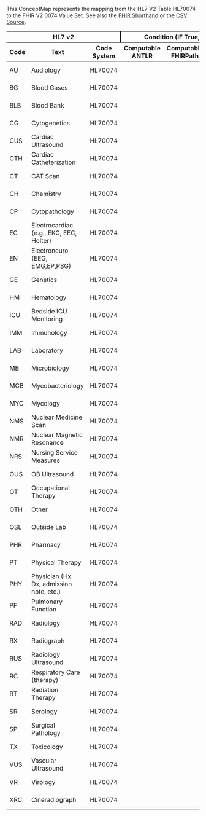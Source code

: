 
This ConceptMap represents the mapping from the HL7 V2 Table HL70074 to the FHIR V2 0074 Value Set. See also the <a href='https://github.com/HL7/v2-to-fhir/blob/master/tank/Table HL70074 to V2 0074.fsh'>FHIR Shorthand</a> or the <a href='https://github.com/HL7/v2-to-fhir/blob/master/mappings/codesystems/HL7 Concept Map_ DiagnosticServiceSection - Sheet1.csv'>CSV Source</a>.
<table class='grid'><thead>
<tr><th colspan='3' style='border-right: 2px solid black;'>HL7 v2</th><th colspan='3' style='border-right: 2px solid black;'>Condition (IF True, args)</th><th colspan='4'>HL7 FHIR</th><th rowspan='2'>Comments</th></tr>
<tr><th>Code</th><th>Text</th><th>Code System</th><th>Computable ANTLR</th><th>Computable FHIRPath</th><th>Narrative</th><th>Code</th><th>Proposed Extension</th><th>Display</th><th>Code System</th></tr></thead>
<tbody>
<tr><td>AU</td><td>Audiology</td><td style='border-right: 2px'>HL70074</td><td></td><td></td><td style='border-right: 2px'></td><td>AU</td><td></td><td>Audiology</td><td><a href='https://hl7.org/fhir/R4/v2/0074/index.html'>http://terminology.hl7.org/CodeSystem/v2-0074</a></td><td></td></tr>
<tr><td>BG</td><td>Blood Gases</td><td style='border-right: 2px'>HL70074</td><td></td><td></td><td style='border-right: 2px'></td><td>BG</td><td></td><td>Blood Gases</td><td><a href='https://hl7.org/fhir/R4/v2/0074/index.html'>http://terminology.hl7.org/CodeSystem/v2-0074</a></td><td></td></tr>
<tr><td>BLB</td><td>Blood Bank</td><td style='border-right: 2px'>HL70074</td><td></td><td></td><td style='border-right: 2px'></td><td>BLB</td><td></td><td>Blood Bank</td><td><a href='https://hl7.org/fhir/R4/v2/0074/index.html'>http://terminology.hl7.org/CodeSystem/v2-0074</a></td><td></td></tr>
<tr><td>CG</td><td>Cytogenetics</td><td style='border-right: 2px'>HL70074</td><td></td><td></td><td style='border-right: 2px'></td><td>CG</td><td></td><td>Cytogenetics</td><td><a href='https://hl7.org/fhir/R4/v2/0074/index.html'>http://terminology.hl7.org/CodeSystem/v2-0074</a></td><td></td></tr>
<tr><td>CUS</td><td>Cardiac Ultrasound</td><td style='border-right: 2px'>HL70074</td><td></td><td></td><td style='border-right: 2px'></td><td>CUS</td><td></td><td>Cardiac Ultrasound</td><td><a href='https://hl7.org/fhir/R4/v2/0074/index.html'>http://terminology.hl7.org/CodeSystem/v2-0074</a></td><td></td></tr>
<tr><td>CTH</td><td>Cardiac Catheterization</td><td style='border-right: 2px'>HL70074</td><td></td><td></td><td style='border-right: 2px'></td><td>CTH</td><td></td><td>Cardiac Catheterization</td><td><a href='https://hl7.org/fhir/R4/v2/0074/index.html'>http://terminology.hl7.org/CodeSystem/v2-0074</a></td><td></td></tr>
<tr><td>CT</td><td>CAT Scan</td><td style='border-right: 2px'>HL70074</td><td></td><td></td><td style='border-right: 2px'></td><td>CT</td><td></td><td>CAT Scan</td><td><a href='https://hl7.org/fhir/R4/v2/0074/index.html'>http://terminology.hl7.org/CodeSystem/v2-0074</a></td><td></td></tr>
<tr><td>CH</td><td>Chemistry</td><td style='border-right: 2px'>HL70074</td><td></td><td></td><td style='border-right: 2px'></td><td>CH</td><td></td><td>Chemistry</td><td><a href='https://hl7.org/fhir/R4/v2/0074/index.html'>http://terminology.hl7.org/CodeSystem/v2-0074</a></td><td></td></tr>
<tr><td>CP</td><td>Cytopathology</td><td style='border-right: 2px'>HL70074</td><td></td><td></td><td style='border-right: 2px'></td><td>CP</td><td></td><td>Cytopathology</td><td><a href='https://hl7.org/fhir/R4/v2/0074/index.html'>http://terminology.hl7.org/CodeSystem/v2-0074</a></td><td></td></tr>
<tr><td>EC</td><td>Electrocardiac (e.g., EKG, EEC, Holter)</td><td style='border-right: 2px'>HL70074</td><td></td><td></td><td style='border-right: 2px'></td><td>EC</td><td></td><td>Electrocardiac (e.g., EKG, EEC, Holter)</td><td><a href='https://hl7.org/fhir/R4/v2/0074/index.html'>http://terminology.hl7.org/CodeSystem/v2-0074</a></td><td></td></tr>
<tr><td>EN</td><td>Electroneuro (EEG, EMG,EP,PSG)</td><td style='border-right: 2px'>HL70074</td><td></td><td></td><td style='border-right: 2px'></td><td>EN</td><td></td><td>Electroneuro (EEG, EMG,EP,PSG)</td><td><a href='https://hl7.org/fhir/R4/v2/0074/index.html'>http://terminology.hl7.org/CodeSystem/v2-0074</a></td><td></td></tr>
<tr><td>GE</td><td>Genetics</td><td style='border-right: 2px'>HL70074</td><td></td><td></td><td style='border-right: 2px'></td><td>GE</td><td></td><td>Genetics</td><td><a href='https://hl7.org/fhir/R4/v2/0074/index.html'>http://terminology.hl7.org/CodeSystem/v2-0074</a></td><td></td></tr>
<tr><td>HM</td><td>Hematology</td><td style='border-right: 2px'>HL70074</td><td></td><td></td><td style='border-right: 2px'></td><td>HM</td><td></td><td>Hematology</td><td><a href='https://hl7.org/fhir/R4/v2/0074/index.html'>http://terminology.hl7.org/CodeSystem/v2-0074</a></td><td></td></tr>
<tr><td>ICU</td><td>Bedside ICU Monitoring</td><td style='border-right: 2px'>HL70074</td><td></td><td></td><td style='border-right: 2px'></td><td>ICU</td><td></td><td>Bedside ICU Monitoring</td><td><a href='https://hl7.org/fhir/R4/v2/0074/index.html'>http://terminology.hl7.org/CodeSystem/v2-0074</a></td><td></td></tr>
<tr><td>IMM</td><td>Immunology</td><td style='border-right: 2px'>HL70074</td><td></td><td></td><td style='border-right: 2px'></td><td>IMM</td><td></td><td>Immunology</td><td><a href='https://hl7.org/fhir/R4/v2/0074/index.html'>http://terminology.hl7.org/CodeSystem/v2-0074</a></td><td></td></tr>
<tr><td>LAB</td><td>Laboratory</td><td style='border-right: 2px'>HL70074</td><td></td><td></td><td style='border-right: 2px'></td><td>LAB</td><td></td><td>Laboratory</td><td><a href='https://hl7.org/fhir/R4/v2/0074/index.html'>http://terminology.hl7.org/CodeSystem/v2-0074</a></td><td></td></tr>
<tr><td>MB</td><td>Microbiology</td><td style='border-right: 2px'>HL70074</td><td></td><td></td><td style='border-right: 2px'></td><td>MB</td><td></td><td>Microbiology</td><td><a href='https://hl7.org/fhir/R4/v2/0074/index.html'>http://terminology.hl7.org/CodeSystem/v2-0074</a></td><td></td></tr>
<tr><td>MCB</td><td>Mycobacteriology</td><td style='border-right: 2px'>HL70074</td><td></td><td></td><td style='border-right: 2px'></td><td>MCB</td><td></td><td>Mycobacteriology</td><td><a href='https://hl7.org/fhir/R4/v2/0074/index.html'>http://terminology.hl7.org/CodeSystem/v2-0074</a></td><td></td></tr>
<tr><td>MYC</td><td>Mycology</td><td style='border-right: 2px'>HL70074</td><td></td><td></td><td style='border-right: 2px'></td><td>MYC</td><td></td><td>Mycology</td><td><a href='https://hl7.org/fhir/R4/v2/0074/index.html'>http://terminology.hl7.org/CodeSystem/v2-0074</a></td><td></td></tr>
<tr><td>NMS</td><td>Nuclear Medicine Scan</td><td style='border-right: 2px'>HL70074</td><td></td><td></td><td style='border-right: 2px'></td><td>NMS</td><td></td><td>Nuclear Medicine Scan</td><td><a href='https://hl7.org/fhir/R4/v2/0074/index.html'>http://terminology.hl7.org/CodeSystem/v2-0074</a></td><td></td></tr>
<tr><td>NMR</td><td>Nuclear Magnetic Resonance</td><td style='border-right: 2px'>HL70074</td><td></td><td></td><td style='border-right: 2px'></td><td>NMR</td><td></td><td>Nuclear Magnetic Resonance</td><td><a href='https://hl7.org/fhir/R4/v2/0074/index.html'>http://terminology.hl7.org/CodeSystem/v2-0074</a></td><td></td></tr>
<tr><td>NRS</td><td>Nursing Service Measures</td><td style='border-right: 2px'>HL70074</td><td></td><td></td><td style='border-right: 2px'></td><td>NRS</td><td></td><td>Nursing Service Measures</td><td><a href='https://hl7.org/fhir/R4/v2/0074/index.html'>http://terminology.hl7.org/CodeSystem/v2-0074</a></td><td></td></tr>
<tr><td>OUS</td><td>OB Ultrasound</td><td style='border-right: 2px'>HL70074</td><td></td><td></td><td style='border-right: 2px'></td><td>OUS</td><td></td><td>OB Ultrasound</td><td><a href='https://hl7.org/fhir/R4/v2/0074/index.html'>http://terminology.hl7.org/CodeSystem/v2-0074</a></td><td></td></tr>
<tr><td>OT</td><td>Occupational Therapy</td><td style='border-right: 2px'>HL70074</td><td></td><td></td><td style='border-right: 2px'></td><td>OT</td><td></td><td>Occupational Therapy</td><td><a href='https://hl7.org/fhir/R4/v2/0074/index.html'>http://terminology.hl7.org/CodeSystem/v2-0074</a></td><td></td></tr>
<tr><td>OTH</td><td>Other</td><td style='border-right: 2px'>HL70074</td><td></td><td></td><td style='border-right: 2px'></td><td>OTH</td><td></td><td>Other</td><td><a href='https://hl7.org/fhir/R4/v2/0074/index.html'>http://terminology.hl7.org/CodeSystem/v2-0074</a></td><td></td></tr>
<tr><td>OSL</td><td>Outside Lab</td><td style='border-right: 2px'>HL70074</td><td></td><td></td><td style='border-right: 2px'></td><td>OSL</td><td></td><td>Outside Lab</td><td><a href='https://hl7.org/fhir/R4/v2/0074/index.html'>http://terminology.hl7.org/CodeSystem/v2-0074</a></td><td></td></tr>
<tr><td>PHR</td><td>Pharmacy</td><td style='border-right: 2px'>HL70074</td><td></td><td></td><td style='border-right: 2px'></td><td>PHR</td><td></td><td>Pharmacy</td><td><a href='https://hl7.org/fhir/R4/v2/0074/index.html'>http://terminology.hl7.org/CodeSystem/v2-0074</a></td><td></td></tr>
<tr><td>PT</td><td>Physical Therapy</td><td style='border-right: 2px'>HL70074</td><td></td><td></td><td style='border-right: 2px'></td><td>PT</td><td></td><td>Physical Therapy</td><td><a href='https://hl7.org/fhir/R4/v2/0074/index.html'>http://terminology.hl7.org/CodeSystem/v2-0074</a></td><td></td></tr>
<tr><td>PHY</td><td>Physician (Hx. Dx, admission note, etc.)</td><td style='border-right: 2px'>HL70074</td><td></td><td></td><td style='border-right: 2px'></td><td>PHY</td><td></td><td>Physician (Hx. Dx, admission note, etc.)</td><td><a href='https://hl7.org/fhir/R4/v2/0074/index.html'>http://terminology.hl7.org/CodeSystem/v2-0074</a></td><td></td></tr>
<tr><td>PF</td><td>Pulmonary Function</td><td style='border-right: 2px'>HL70074</td><td></td><td></td><td style='border-right: 2px'></td><td>PF</td><td></td><td>Pulmonary Function</td><td><a href='https://hl7.org/fhir/R4/v2/0074/index.html'>http://terminology.hl7.org/CodeSystem/v2-0074</a></td><td></td></tr>
<tr><td>RAD</td><td>Radiology</td><td style='border-right: 2px'>HL70074</td><td></td><td></td><td style='border-right: 2px'></td><td>RAD</td><td></td><td>Radiology</td><td><a href='https://hl7.org/fhir/R4/v2/0074/index.html'>http://terminology.hl7.org/CodeSystem/v2-0074</a></td><td></td></tr>
<tr><td>RX</td><td>Radiograph</td><td style='border-right: 2px'>HL70074</td><td></td><td></td><td style='border-right: 2px'></td><td>RX</td><td></td><td>Radiograph</td><td><a href='https://hl7.org/fhir/R4/v2/0074/index.html'>http://terminology.hl7.org/CodeSystem/v2-0074</a></td><td></td></tr>
<tr><td>RUS</td><td>Radiology Ultrasound</td><td style='border-right: 2px'>HL70074</td><td></td><td></td><td style='border-right: 2px'></td><td>RUS</td><td></td><td>Radiology Ultrasound</td><td><a href='https://hl7.org/fhir/R4/v2/0074/index.html'>http://terminology.hl7.org/CodeSystem/v2-0074</a></td><td></td></tr>
<tr><td>RC</td><td>Respiratory Care (therapy)</td><td style='border-right: 2px'>HL70074</td><td></td><td></td><td style='border-right: 2px'></td><td>RC</td><td></td><td>Respiratory Care (therapy)</td><td><a href='https://hl7.org/fhir/R4/v2/0074/index.html'>http://terminology.hl7.org/CodeSystem/v2-0074</a></td><td></td></tr>
<tr><td>RT</td><td>Radiation Therapy</td><td style='border-right: 2px'>HL70074</td><td></td><td></td><td style='border-right: 2px'></td><td>RT</td><td></td><td>Radiation Therapy</td><td><a href='https://hl7.org/fhir/R4/v2/0074/index.html'>http://terminology.hl7.org/CodeSystem/v2-0074</a></td><td></td></tr>
<tr><td>SR</td><td>Serology</td><td style='border-right: 2px'>HL70074</td><td></td><td></td><td style='border-right: 2px'></td><td>SR</td><td></td><td>Serology</td><td><a href='https://hl7.org/fhir/R4/v2/0074/index.html'>http://terminology.hl7.org/CodeSystem/v2-0074</a></td><td></td></tr>
<tr><td>SP</td><td>Surgical Pathology</td><td style='border-right: 2px'>HL70074</td><td></td><td></td><td style='border-right: 2px'></td><td>SP</td><td></td><td>Surgical Pathology</td><td><a href='https://hl7.org/fhir/R4/v2/0074/index.html'>http://terminology.hl7.org/CodeSystem/v2-0074</a></td><td></td></tr>
<tr><td>TX</td><td>Toxicology</td><td style='border-right: 2px'>HL70074</td><td></td><td></td><td style='border-right: 2px'></td><td>TX</td><td></td><td>Toxicology</td><td><a href='https://hl7.org/fhir/R4/v2/0074/index.html'>http://terminology.hl7.org/CodeSystem/v2-0074</a></td><td></td></tr>
<tr><td>VUS</td><td>Vascular Ultrasound</td><td style='border-right: 2px'>HL70074</td><td></td><td></td><td style='border-right: 2px'></td><td>VUS</td><td></td><td>Vascular Ultrasound</td><td><a href='https://hl7.org/fhir/R4/v2/0074/index.html'>http://terminology.hl7.org/CodeSystem/v2-0074</a></td><td></td></tr>
<tr><td>VR</td><td>Virology</td><td style='border-right: 2px'>HL70074</td><td></td><td></td><td style='border-right: 2px'></td><td>VR</td><td></td><td>Virology</td><td><a href='https://hl7.org/fhir/R4/v2/0074/index.html'>http://terminology.hl7.org/CodeSystem/v2-0074</a></td><td></td></tr>
<tr><td>XRC</td><td>Cineradiograph</td><td style='border-right: 2px'>HL70074</td><td></td><td></td><td style='border-right: 2px'></td><td>XRC</td><td></td><td>Cineradiograph</td><td><a href='https://hl7.org/fhir/R4/v2/0074/index.html'>http://terminology.hl7.org/CodeSystem/v2-0074</a></td><td></td></tr>
</tbody></table>
